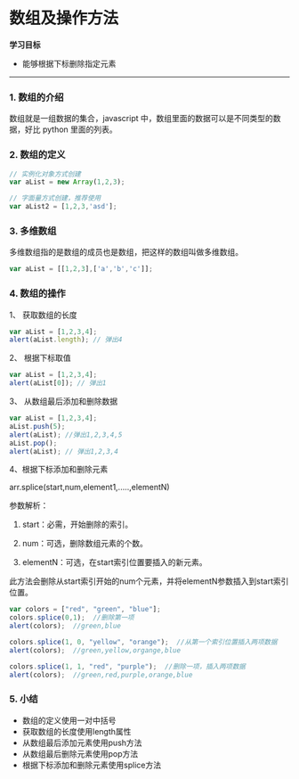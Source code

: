 # 数组及操作方法

**学习目标**

* 能够根据下标删除指定元素

---

### 1. 数组的介绍

数组就是一组数据的集合，javascript 中，数组里面的数据可以是不同类型的数据，好比 python 里面的列表。

### 2. 数组的定义

```js
// 实例化对象方式创建
var aList = new Array(1,2,3);

// 字面量方式创建，推荐使用
var aList2 = [1,2,3,'asd'];
```

### 3. 多维数组 

多维数组指的是数组的成员也是数组，把这样的数组叫做多维数组。

```js
var aList = [[1,2,3],['a','b','c']];
```


### 4. 数组的操作

1、 获取数组的长度

```js
var aList = [1,2,3,4];
alert(aList.length); // 弹出4
```

2、 根据下标取值

```js
var aList = [1,2,3,4];
alert(aList[0]); // 弹出1
```

3、 从数组最后添加和删除数据

```js
var aList = [1,2,3,4];
aList.push(5);
alert(aList); //弹出1,2,3,4,5
aList.pop();
alert(aList); // 弹出1,2,3,4
```

4、根据下标添加和删除元素

arr.splice(start,num,element1,.....,elementN)

参数解析：

1. start：必需，开始删除的索引。

2. num：可选，删除数组元素的个数。

3. elementN：可选，在start索引位置要插入的新元素。

此方法会删除从start索引开始的num个元素，并将elementN参数插入到start索引位置。

```js
var colors = ["red", "green", "blue"];
colors.splice(0,1);  //删除第一项
alert(colors);  //green,blue

colors.splice(1, 0, "yellow", "orange");  //从第一个索引位置插入两项数据
alert(colors);  //green,yellow,organge,blue

colors.splice(1, 1, "red", "purple");  //删除一项，插入两项数据
alert(colors);  //green,red,purple,orange,blue
```

### 5. 小结

* 数组的定义使用一对中括号
* 获取数组的长度使用length属性
* 从数组最后添加元素使用push方法
* 从数组最后删除元素使用pop方法
* 根据下标添加和删除元素使用splice方法





